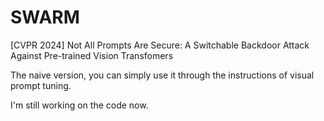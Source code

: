 # SWARM
[CVPR 2024] Not All Prompts Are Secure: A Switchable Backdoor Attack  Against Pre-trained Vision Transfomers

The naive version, you can simply use it through the instructions of visual prompt tuning.

I'm still working on the code now.
